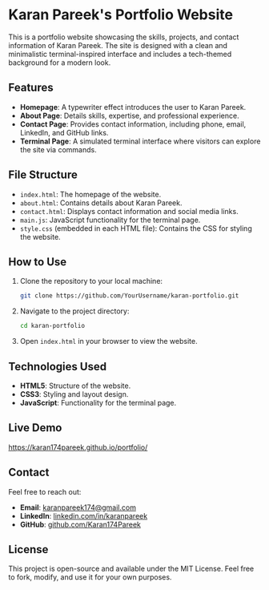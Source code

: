 # Karan Pareek's Portfolio Website

This is a portfolio website showcasing the skills, projects, and contact information of Karan Pareek. The site is designed with a clean and minimalistic terminal-inspired interface and includes a tech-themed background for a modern look.

## Features

- **Homepage**: A typewriter effect introduces the user to Karan Pareek.
- **About Page**: Details skills, expertise, and professional experience.
- **Contact Page**: Provides contact information, including phone, email, LinkedIn, and GitHub links.
- **Terminal Page**: A simulated terminal interface where visitors can explore the site via commands.

## File Structure

- `index.html`: The homepage of the website.
- `about.html`: Contains details about Karan Pareek.
- `contact.html`: Displays contact information and social media links.
- `main.js`: JavaScript functionality for the terminal page.
- `style.css` (embedded in each HTML file): Contains the CSS for styling the website.

## How to Use

1. Clone the repository to your local machine:
   ```bash
   git clone https://github.com/YourUsername/karan-portfolio.git
   ```

2. Navigate to the project directory:
   ```bash
   cd karan-portfolio
   ```

3. Open `index.html` in your browser to view the website.

## Technologies Used

- **HTML5**: Structure of the website.
- **CSS3**: Styling and layout design.
- **JavaScript**: Functionality for the terminal page.

## Live Demo

https://karan174pareek.github.io/portfolio/

## Contact

Feel free to reach out:
- **Email**: karanpareek174@gmail.com
- **LinkedIn**: [linkedin.com/in/karanpareek](https://www.linkedin.com/in/karanpareek)
- **GitHub**: [github.com/Karan174Pareek](https://github.com/Karan174Pareek)

## License

This project is open-source and available under the MIT License. Feel free to fork, modify, and use it for your own purposes.
